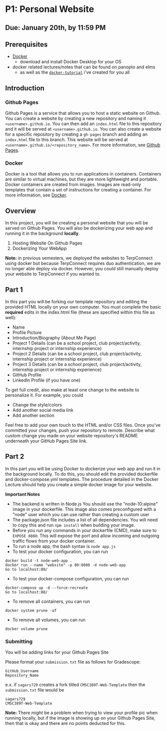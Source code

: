 # P1: Personal Website

## Due: January 20th, by 11:59 PM

## Prerequisites

- [Docker](https://docs.docker.com/get-docker/)
  - download and install Docker Desktop for your OS
- docker related lectures/notes that can be found on panopto and elms
  - as well as the [`docker-tutorial`](https://github.com/cmsc389t-winter2024/docker-tutorial) i've created for you all

## Introduction

### Github Pages

Github Pages is a service that allows you to host a static website on Github. You can create a website by creating a new repository and naming it `<username>.github.io`. You can then add an `index.html` file to this repository and it will be served at `<username>.github.io`. You can also create a website for a specific repository by creating a `gh-pages` branch and adding an `index.html` file to this branch. This website will be served at `<username>.github.io/<repository_name>`. For more information, see [Github Pages](https://pages.github.com/).

### Docker

Docker is a tool that allows you to run applications in containers. Containers are similar to virtual machines, but they are more lightweight and portable. Docker containers are created from images. Images are read-only templates that contain a set of instructions for creating a container. For more information, see [Docker](https://www.docker.com/).

## Overview

In this project, you will be creating a personal website that you will be served on Github Pages. You will also be dockerizing your web app and running it in the background **locally**.

1. Hosting Website On Github Pages
2. Dockerizing Your WebApp

**Note:** in previous semesters, we deployed the websites to TerpConnect using docker but because TerpConnect requires duo authentication, we are no longer able deploy via docker. However, you *could* still manually deploy your website to TerpConnect if you wanted to.

## Part 1

In this part you will be forking our template repository and editing the provided HTML locally on your own computer. You must complete the basic **required** edits in the index.html file (these are specified within this file as well):

- Name
- Profile Picture
- Introduction/Biography (About Me Page)
- Project 1 Details (can be a school project, club project/activity, internship project or internship experience)
- Project 2 Details (can be a school project, club project/activity, internship project or internship experience)
- Project 3 Details (can be a school project, club project/activity, internship project or internship experience)
- GitHub Profile
- LinkedIn Profile (if you have one)

To get full credit, also make at least one change to the website to personalize it. For example, you could

- Change the style/colors
- Add another social media link
- Add another section

Feel free to add your own touch to the HTML and/or CSS files. Once you've committed your changes, push your repository to remote. Describe what custom change you made on your website repository's README underneath your GitHub Pages Site link.

## Part 2

In this part you will be using Docker to dockerize your web app and run it in the background locally. To do this, you should edit the provided dockerfile and docker-compose.yml templates. The procedure detailed in the Docker Lecture should help you create a simple docker image for your website.

**Important Notes**

- The backend is written in Node.js You should use the "node-10:alpine" image in your dockerfile. This image also comes preconfigured with a "node" user which you can use rather than creating a custom user
- The package.json file includes a list of all dependencies. You will need to copy this and run ```npm install``` when building your image.
- Before you run any commands in your dockerfile (CMD), make sure to ```EXPOSE 8080```. This will expose the port and allow incoming and outgoing traffic flows from your docker container.
- To run a node app, the bash syntax is ```node app.js```
- To test your docker configuration, you can run

```
docker build -t node-web-app .
docker run --name "website" -p 80:8080 -d node-web-app 
Go to localhost:80/
```

- To test your docker-compose configuration, you can run

```
docker-compose up -d --force-recreate
Go to localhost:80/
```

- To remove all containers, you can run

```
docker system prune -af
```

- To remove all volumes, you can run

```
docker volume prune
```

### Submitting

You will be adding links for your Github Pages Site

Please format your `submission.txt` file as follows for Gradescope:

```
GitHub_Username
Repository_Name
```

e.x. if `sagars729` creates a fork titled `CMSC389T-Web-Template` then the `submission.txt` file would be

```
sagars729
CMSC389T-Web-Template
```

**Note:** There *might* be a problem when trying to view your profile pic when running locally, but if the image is showing up on your Github Pages Site, then that is okay and there are no points deducted for this.
